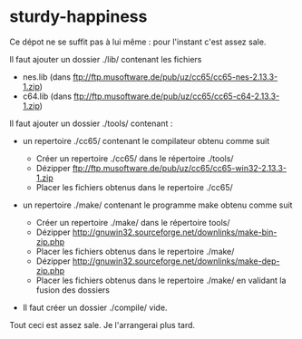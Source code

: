# sturdy-happiness

Ce dépot ne se suffit pas à lui même :
pour l'instant c'est assez sale.

Il faut ajouter un dossier ./lib/ contenant les fichiers
- nes.lib (dans ftp://ftp.musoftware.de/pub/uz/cc65/cc65-nes-2.13.3-1.zip)
- c64.lib (dans ftp://ftp.musoftware.de/pub/uz/cc65/cc65-c64-2.13.3-1.zip)

Il faut ajouter un dossier ./tools/ contenant :
- un repertoire ./cc65/ contenant le compilateur obtenu comme suit
	- Créer un repertoire ./cc65/ dans le répertoire ./tools/
	- Dézipper ftp://ftp.musoftware.de/pub/uz/cc65/cc65-win32-2.13.3-1.zip
	- Placer les fichiers obtenus dans le repertoire ./cc65/
- un repertoire ./make/ contenant le programme make obtenu comme suit
	- Créer un repertoire ./make/ dans le répertoire tools/
	- Dézipper http://gnuwin32.sourceforge.net/downlinks/make-bin-zip.php
	- Placer les fichiers obtenus dans le repertoire ./make/
	- Dézipper http://gnuwin32.sourceforge.net/downlinks/make-dep-zip.php
	- Placer les fichiers obtenus dans le repertoire ./make/ en validant la fusion des dossiers

- Il faut créer un dossier ./compile/ vide.

Tout ceci est assez sale. Je l'arrangerai plus tard.
